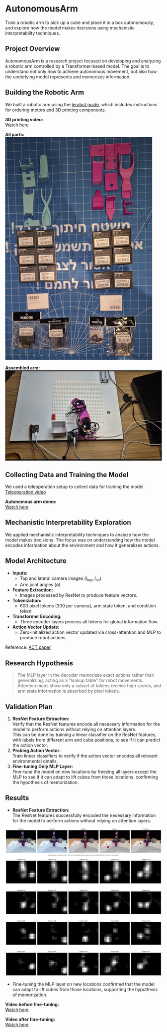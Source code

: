 # AutonomousArm

Train a robotic arm to pick up a cube and place it in a box autonomously, and explore how the model makes decisions using mechanistic interpretability techniques.

## Project Overview

AutonomousArm is a research project focused on developing and analyzing a robotic arm controlled by a Transformer-based model. The goal is to understand not only how to achieve autonomous movement, but also how the underlying model represents and memorizes information.

## Building the Robotic Arm

We built a robotic arm using the [lerobot guide](https://huggingface.co/lerobot), which includes instructions for ordering motors and 3D printing components.

**3D printing video:**  
[Watch here](demos/3d_printing.mp4)

**All parts:**  
![All parts](demos/parts.png)

**Assembled arm:**  
![Assembled arm](demos/setup.jpeg)

## Collecting Data and Training the Model

We used a teleoperation setup to collect data for training the model.  
[Teleoperation video](https://drive.google.com/file/d/120DukbRjiXrmo3eBLwkWLlXfkgMk9tW1/view?usp=drive_link)

**Autonomous arm demo:**  
[Watch here](demos/autonomusArm.mp4)


## Mechanistic Interpretability Exploration

We applied mechanistic interpretability techniques to analyze how the model makes decisions. The focus was on understanding how the model encodes information about the environment and how it generalizes actions.

## Model Architecture

- **Inputs:**  
  - Top and lateral camera images ($I_{\text{top}}, I_{\text{lat}}$)
  - Arm joint angles ($q$)
- **Feature Extraction:**  
  - Images processed by ResNet to produce feature vectors.
- **Tokenization:**  
  - 600 pixel tokens (300 per camera), arm state token, and condition token.
- **Transformer Encoding:**  
  - Three encoder layers process all tokens for global information flow.
- **Action Vector Update:**  
  - Zero-initialized action vector updated via cross-attention and MLP to produce robot actions.

Reference: [ACT paper](https://arxiv.org/abs/2304.13705)

## Research Hypothesis

> The MLP layer in the decoder memorizes exact actions rather than generalizing, acting as a "lookup table" for robot movements.  
> Attention maps show only a subset of tokens receive high scores, and arm state information is absorbed by pixel tokens.

##  Validation Plan

1. **ResNet Feature Extraction:**  
   Verify that the ResNet features encode all necessary information for the model to perform actions without relying on attention layers.  
   This can be done by training a linear classifier on the ResNet features, with labels from different arm and cube positions, to see if it can predict the action vector.
2. **Probing Action Vector:**  
   Train linear classifiers to verify if the action vector encodes all relevant environmental details.
3. **Fine-tuning Only MLP Layer:**  
   Fine-tune the model on new locations by freezing all layers except the MLP to see if it can adapt to lift cubes from those locations, confirming the hypothesis of memorization.

## Results

- **ResNet Feature Extraction:**  
  The ResNet features successfully encoded the necessary information for the model to perform actions without relying on attention layers.

![ResNet Features](results/resnet_4_features_cube_location.png)

- Fine-tuning the MLP layer on new locations confirmed that the model can adapt to lift cubes from those locations, supporting the hypothesis of memorization.

**Video before fine-tuning:**  
[Watch here](https://drive.google.com/file/d/17qZyIfk2H-mmMDLNL7dcJMz9CDVp_HZy/view?usp=drive_link)

**Video after fine-tuning:**  
[Watch here](https://drive.google.com/file/d/17rGYhNp-gshNCPEEz9eS0hpmRujP4OzZ/view?usp=drive_link)
